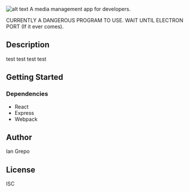 ![alt text](https://i.imgur.com/H7m8opH.png)
A media management app for developers.  

CURRENTLY A DANGEROUS PROGRAM TO USE. WAIT UNTIL ELECTRON PORT (If it ever comes).

## Description

test test test test

## Getting Started

### Dependencies

* React
* Express
* Webpack

## Author

Ian Grepo 
<!-- [@DomPizzie](https://twitter.com/dompizzie) -->

## License

ISC
